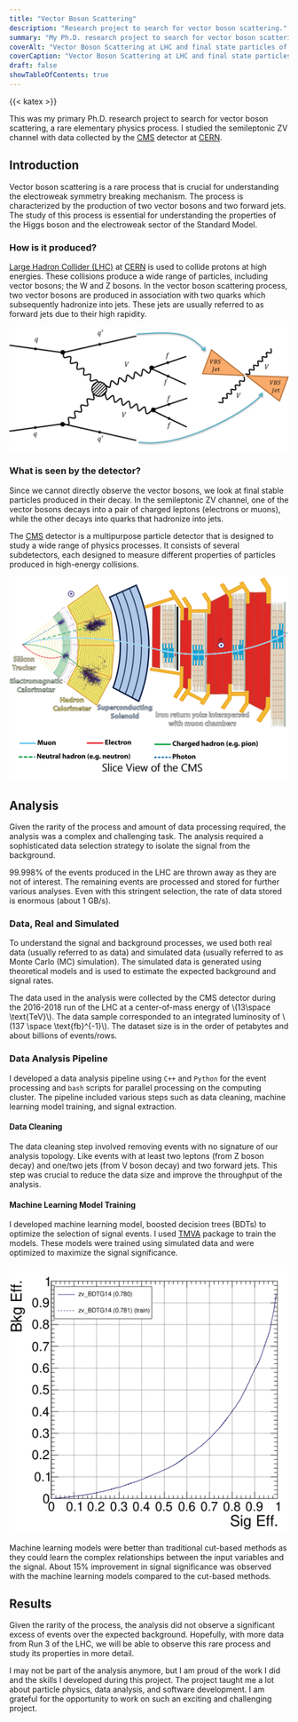 ```yaml
---
title: "Vector Boson Scattering"
description: "Research project to search for vector boson scattering."
summary: "My Ph.D. research project to search for vector boson scattering, a rare elementary physics process."
coverAlt: "Vector Boson Scattering at LHC and final state particles of semileptonic ZV channel"
coverCaption: "Vector Boson Scattering at LHC and final state particles of semileptonic ZV channel"
draft: false
showTableOfContents: true
---
```

{{< katex >}}

This was my primary Ph.D. research project to search for vector boson scattering, a rare elementary physics process. I studied the semileptonic ZV channel with data collected by the [CMS](https://cms.cern/) detector at [CERN](https://home.cern/).

## Introduction

Vector boson scattering is a rare process that is crucial for understanding the electroweak symmetry breaking mechanism. The process is characterized by the production of two vector bosons and two forward jets. The study of this process is essential for understanding the properties of the Higgs boson and the electroweak sector of the Standard Model.

### How is it produced?

[Large Hadron Collider (LHC)](https://home.cern/science/accelerators/large-hadron-collider) at [CERN](https://home.cern/) is used to collide protons at high energies. These collisions produce a wide range of particles, including vector bosons; the W and Z bosons. In the vector boson scattering process, two vector bosons are produced in association with two quarks which subsequently hadronize into jets. These jets are usually referred to as forward jets due to their high rapidity.

![A diagram showing the production of Vector Boson Scattering at LHC](diagram1.png "Vector Boson Scattering produced at LHC")

### What is seen by the detector?

Since we cannot directly observe the vector bosons, we look at final stable particles produced in their decay. In the semileptonic ZV channel, one of the vector bosons decays into a pair of charged leptons (electrons or muons), while the other decays into quarks that hadronize into jets.

The [CMS](https://cms.cern/) detector is a multipurpose particle detector that is designed to study a wide range of physics processes. It consists of several subdetectors, each designed to measure different properties of particles produced in high-energy collisions.

![A diagram showing the CMS detector at CERN](diagram2.png "CMS detector at CERN")

## Analysis

Given the rarity of the process and amount of data processing required, the analysis was a complex and challenging task. The analysis required a sophisticated data selection strategy to isolate the signal from the background.

99.998% of the events produced in the LHC are thrown away as they are not of interest. The remaining events are processed and stored for further various analyses. Even with this stringent selection, the rate of data stored is enormous (about 1 GB/s).

### Data, Real and Simulated

To understand the signal and background processes, we used both real data (usually referred to as data) and simulated data (usually referred to as Monte Carlo (MC) simulation). The simulated data is generated using theoretical models and is used to estimate the expected background and signal rates.

The data used in the analysis were collected by the CMS detector during the 2016-2018 run of the LHC at a center-of-mass energy of \\(13\space \text{TeV}\\). The data sample corresponded to an integrated luminosity of \\(137 \space \text{fb}^{-1}\\). The dataset size is in the order of petabytes and about billions of events/rows.

### Data Analysis Pipeline

I developed a data analysis pipeline using `C++` and `Python` for the event processing and `bash` scripts for parallel processing on the computing cluster. The pipeline included various steps such as data cleaning, machine learning model training, and signal extraction.

#### Data Cleaning

The data cleaning step involved removing events with no signature of our analysis topology. Like events with at least two leptons (from Z boson decay) and one/two jets (from V boson decay) and two forward jets. This step was crucial to reduce the data size and improve the throughput of the analysis.

#### Machine Learning Model Training

I developed machine learning model, boosted decision trees (BDTs) to optimize the selection of signal events. I used [TMVA](https://root.cern/) package to train the models. These models were trained using simulated data and were optimized to maximize the signal significance.

![A diagram showing the ROC curve for the BDT model](diagram3.png "ROC curve for the BDT model")

Machine learning models were better than traditional cut-based methods as they could learn the complex relationships between the input variables and the signal. About 15% improvement in signal significance was observed with the machine learning models compared to the cut-based methods.

## Results

Given the rarity of the process, the analysis did not observe a significant excess of events over the expected background. Hopefully, with more data from Run 3 of the LHC, we will be able to observe this rare process and study its properties in more detail.

I may not be part of the analysis anymore, but I am proud of the work I did and the skills I developed during this project. The project taught me a lot about particle physics, data analysis, and software development. I am grateful for the opportunity to work on such an exciting and challenging project.

